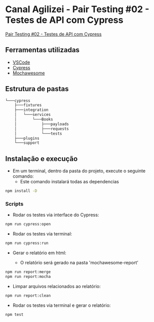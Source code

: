 # Canal Agilizei - Pair Testing #02 - Testes de API com Cypress

[Pair Testing #02 - Testes de API com Cypress](https://youtu.be/rbObfNh2bno)

## Ferramentas utilizadas

- [VSCode](https://code.visualstudio.com/ "VSCode")
- [Cypress](https://www.npmjs.com/package/cypress "Cypress")
- [Mochawesome](https://www.npmjs.com/package/mochawesome "Mochawesome")

## Estrutura de pastas

```bash
└───cypress
    ├───fixtures
    ├───integration
    │   └───services
    │       └───Books
    │           ├───payloads
    │           ├───requests
    │           └───tests
    ├───plugins
    └───support
```

## Instalação e execução

- Em um terminal, dentro da pasta do projeto, execute o seguinte comando:
  - Este comando instalará todas as dependencias  

```bash
npm install -D
```

### Scripts

- Rodar os testes via interface do Cypress:

```bash
npm run cypress:open
```

- Rodar os testes via terminal:

```bash
npm run cypress:run
```

- Gerar o relatório em html:

  - O relatório será gerado na pasta 'mochawesome-report'

```bash
npm run report:merge
npm run report:mocha
```

- Limpar arquivos relacionados ao relatório:

```bash
npm run report:clean
```

- Rodar os testes via terminal e gerar o relatório:

```bash
npm test
```
